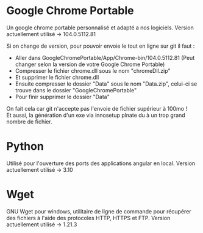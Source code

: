 # Google Chrome Portable

Un google chrome portable personnalisé et adapté a nos logiciels.
Version actuellement utilisé -> 104.0.5112.81

Si on change de version, pour pouvoir envoie le tout en ligne sur git il faut :
* Aller dans GoogleChromePortable/App/Chrome-bin/104.0.5112.81 (Peut changer selon la version de votre Google Chrome Portable)
* Compresser le fichier chrome.dll sous le nom "chromeDll.zip"
* Et supprimer le fichier chrome.dll
* Ensuite compresser le dossier "Data" sous le nom "Data.zip",  celui-ci se trouve dans le dossier "GoogleChromePortable"
* Pour finir supprimer le dossier "Data"

On fait cela car git n'accepte pas l'envoie de fichier supérieur à 100mo ! <br>
Et aussi, la génération d'un exe via innosetup plnate du à un trop grand nombre de fichier.

# Python

Utilisé pour l'ouverture des ports des applications angular en local.
Version actuellement utilisé -> 3.10

# Wget

GNU Wget pour windows, utilitaire de ligne de commande pour récupérer des fichiers à l'aide des protocoles HTTP, HTTPS et FTP.
Version actuellement utilisé -> 1.21.3
